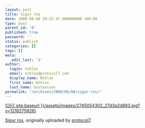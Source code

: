 ```yaml
---
layout: post
title: Sigur ros
date: 2008-08-08 20:52:47.000000000 +00:00
type: post
parent_id: '0'
published: true
password: ''
status: publish
categories: []
tags: []
meta:
  _edit_last: '2'
author:
  login: niklas
  email: niklas@protocol7.com
  display_name: Niklas
  first_name: Niklas
  last_name: Gustavsson
permalink: "/archives/2008/08/08/sigur-ros/"
---
```

[![]({{ site.baseurl }}/assets/images/2745054302_27d3a2d883.jpg?v=1218275926)](http://flickr.com/photos/protocol7/2745054302/ "photo sharing")  
  
[Sigur ros](http://www.flickr.com/photos/protocol7/2745054302/), originally uploaded by [protocol7](http://www.flickr.com/people/protocol7/).

